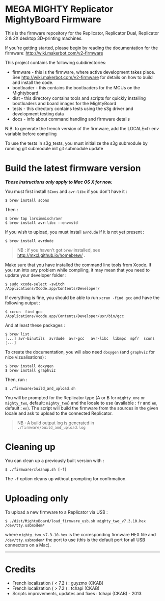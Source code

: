 MEGA MIGHTY Replicator MightyBoard Firmware
===============================

This is the firmware repository for the Replicator, Replicator Dual, Replicator 2 & 2X desktop 3D-printing machines.

If you're getting started, please begin by reading the documentation for
the firmware:
http://wiki.makerbot.com/v2-firmware

This project contains the following subdirectories:
* firmware - this is the firmware, where active development takes place.
       See http://wiki.makerbot.com/v2-firmware for details on how to
       build and install the code.
* bootloader - this contains the bootloaders for the MCUs on the Mightyboard
* dist - this directory contains tools and scripts for quickly installing
       bootloaders and board images for the MightyBoard
* tests - this directory contains tests using the s3g driver and development testing data
* docs - info about command handling and firmware details

N.B. to generate the french version of the firmware, add the LOCALE=fr env
variable before compiling

To use the tests in s3g_tests, you must initialize the s3g submodule by running
git submodule init
git submodule update

Build the latest firmware version
===

___These instructions only apply to Mac OS X for now.___

You must first install `SCons` and `avr-libc` if you don't have it :

    $ brew install scons

Then :

    $ brew tap larsimmisch/avr
    $ brew install avr-libc --env=std

If you wish to upload, you must install `avrdude` if it is not yet present :

    $ brew install avrdude

> NB : if you haven't got `brew` installed, see http://mxcl.github.io/homebrew/ .

Make sure that you have installed the command line tools from Xcode. If you run into any problem while compiling, it may mean that you need to update your developer folder :

    $ sudo xcode-select -switch /Applications/Xcode.app/Contents/Developer/

If everything is fine, you should be able to run `xcrun -find gcc` and have the following output :

    $ xcrun -find gcc
    /Applications/Xcode.app/Contents/Developer/usr/bin/gcc

And at least these packages :

    $ brew list 
    [...] avr-binutils  avrdude  avr-gcc   avr-libc  libmpc  mpfr  scons [...]

To create the documentation, you will also need `doxygen` (and `graphviz` for nice vizualisations) :

    $ brew install doxygen
    $ brew install graphviz

Then, run :

    $ ./firmware/build_and_upload.sh

You will be prompted for the Replicator type (A or B for `mighty_one` or `mighty_two`, default: `mighty_two`) and the locale to use (available : `fr` and `en`, default : `en`). The script will build the firmware from the sources in the given locale and ask to upload to the connected Replicator.

> NB : A build output log is generated in `./firmware/build_and_upload.log`

Cleaning up
===

You can clean up a previously built version with :

    $ ./firmware/cleanup.sh [-f]

The `-f` option cleans up without prompting for confirmation.

Uploading only
===

To upload a new firmware to a Replicator via USB :

    $ ./dist/MightyBoard/load_firmware_usb.sh mighty_two_v7.3.10.hex /dev/tty.usbmodem*

where `mighty_two_v7.3.10.hex` is the corresponding firmware HEX file and `/dev/tty.usbmodem*` the port to use (this is the default port for all USB connectors on a Mac).

- - -
 
Credits 
=======

  - French localization ( < 7.2 ) : guyzmo (CKAB)
  - French localization ( > 7.2 ) : tchapi (CKAB)
  - Scripts improvements, updates and fixes : tchapi (CKAB) - 2013
